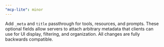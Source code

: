 ```yaml
---
"mcp-lite": minor
---
```


Add `_meta` and `title` passthrough for tools, resources, and prompts. These optional fields allow servers to attach arbitrary metadata that clients can use for UI display, filtering, and organization. All changes are fully backwards compatible.
